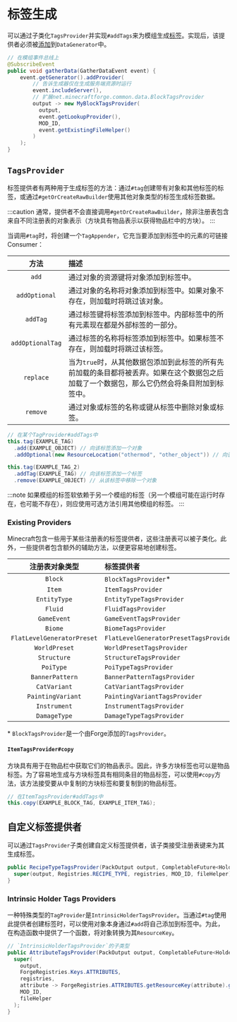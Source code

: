 标签生成
========

可以通过子类化`TagsProvider`并实现`#addTags`来为模组生成[标签][Tags]。实现后，该提供者必须被[添加][datagen]到`DataGenerator`中。

```java
// 在模组事件总线上
@SubscribeEvent
public void gatherData(GatherDataEvent event) {
    event.getGenerator().addProvider(
        // 告诉生成器仅在生成服务端资源时运行
        event.includeServer(),
        // 扩展net.minecraftforge.common.data.BlockTagsProvider
        output -> new MyBlockTagsProvider(
          output,
          event.getLookupProvider(),
          MOD_ID,
          event.getExistingFileHelper()
        )
    );
}
```

`TagsProvider`
--------------

标签提供者有两种用于生成标签的方法：通过`#tag`创建带有对象和其他标签的标签，或通过`#getOrCreateRawBuilder`使用其他对象类型的标签生成标签数据。

:::caution
    通常，提供者不会直接调用`#getOrCreateRawBuilder`，除非注册表包含来自不同注册表的对象表示（方块具有物品表示以获得物品栏中的方块）。
:::

当调用`#tag`时，将创建一个`TagAppender`，它充当要添加到标签中的元素的可链接Consumer：

方法             | 描述
:---:            | :---
`add`            | 通过对象的资源键将对象添加到标签中。
`addOptional`    | 通过对象的名称将对象添加到标签中。如果对象不存在，则加载时将跳过该对象。
`addTag`         | 通过标签键将标签添加到标签中。内部标签中的所有元素现在都是外部标签的一部分。
`addOptionalTag` | 通过标签的名称将标签添加到标签中。如果标签不存在，则加载时将跳过该标签。
`replace`        | 当为`true`时，从其他数据包添加到此标签的所有先前加载的条目都将被丢弃。如果在这个数据包之后加载了一个数据包，那么它仍然会将条目附加到标签中。
`remove`         | 通过对象或标签的名称或键从标签中删除对象或标签。

```java
// 在某个TagProvider#addTags中
this.tag(EXAMPLE_TAG)
  .add(EXAMPLE_OBJECT) // 向该标签添加一个对象
  .addOptional(new ResourceLocation("othermod", "other_object")) // 向该标签添加一个来自其他模组的对象

this.tag(EXAMPLE_TAG_2)
  .addTag(EXAMPLE_TAG) // 向该标签添加一个标签
  .remove(EXAMPLE_OBJECT) // 从该标签中移除一个对象
```

:::note
    如果模组的标签软依赖于另一个模组的标签（另一个模组可能在运行时存在，也可能不存在），则应使用可选方法引用其他模组的标签。
:::

### Existing Providers

Minecraft包含一些用于某些注册表的标签提供者，这些注册表可以被子类化。此外，一些提供者包含额外的辅助方法，以便更容易地创建标签。

注册表对象类型                | 标签提供者
:---:                        | :---
`Block`                      | `BlockTagsProvider`\*
`Item`                       | `ItemTagsProvider`
`EntityType`                 | `EntityTypeTagsProvider`
`Fluid`                      | `FluidTagsProvider`
`GameEvent`                  | `GameEventTagsProvider`
`Biome`                      | `BiomeTagsProvider`
`FlatLevelGeneratorPreset`   | `FlatLevelGeneratorPresetTagsProvider`
`WorldPreset`                | `WorldPresetTagsProvider`
`Structure`                  | `StructureTagsProvider`
`PoiType`                    | `PoiTypeTagsProvider`
`BannerPattern`              | `BannerPatternTagsProvider`
`CatVariant`                 | `CatVariantTagsProvider`
`PaintingVariant`            | `PaintingVariantTagsProvider`
`Instrument`                 | `InstrumentTagsProvider`
`DamageType`                 | `DamageTypeTagsProvider`

\* `BlockTagsProvider`是一个由Forge添加的`TagsProvider`。

#### `ItemTagsProvider#copy`

方块具有用于在物品栏中获取它们的物品表示。因此，许多方块标签也可以是物品标签。为了容易地生成与方块标签具有相同条目的物品标签，可以使用`#copy`方法，该方法接受要从中复制的方块标签和要复制到的物品标签。

```java
// 在ItemTagsProvider#addTags中
this.copy(EXAMPLE_BLOCK_TAG, EXAMPLE_ITEM_TAG);
```

自定义标签提供者
---------------

可以通过`TagsProvider`子类创建自定义标签提供者，该子类接受注册表键来为其生成标签。

```java
public RecipeTypeTagsProvider(PackOutput output, CompletableFuture<HolderLookup.Provider> registries, ExistingFileHelper fileHelper) {
  super(output, Registries.RECIPE_TYPE, registries, MOD_ID, fileHelper);
}
```

### Intrinsic Holder Tags Providers

一种特殊类型的`TagProvider`是`IntrinsicHolderTagsProvider`。当通过`#tag`使用此提供者创建标签时，可以使用对象本身通过`#add`将自己添加到标签中。为此，在构造函数中提供了一个函数，将对象转换为其`ResourceKey`。

```java
// `IntrinsicHolderTagsProvider`的子类型
public AttributeTagsProvider(PackOutput output, CompletableFuture<HolderLookup.Provider> registries, ExistingFileHelper fileHelper) {
  super(
    output,
    ForgeRegistries.Keys.ATTRIBUTES,
    registries,
    attribute -> ForgeRegistries.ATTRIBUTES.getResourceKey(attribute).get(),
    MOD_ID,
    fileHelper
  );
}
```

[tags]: ../../resources/server/tags.md
[datagen]: ../index.md#data-providers
[custom]: ../../concepts/registries.md#creating-custom-forge-registries

